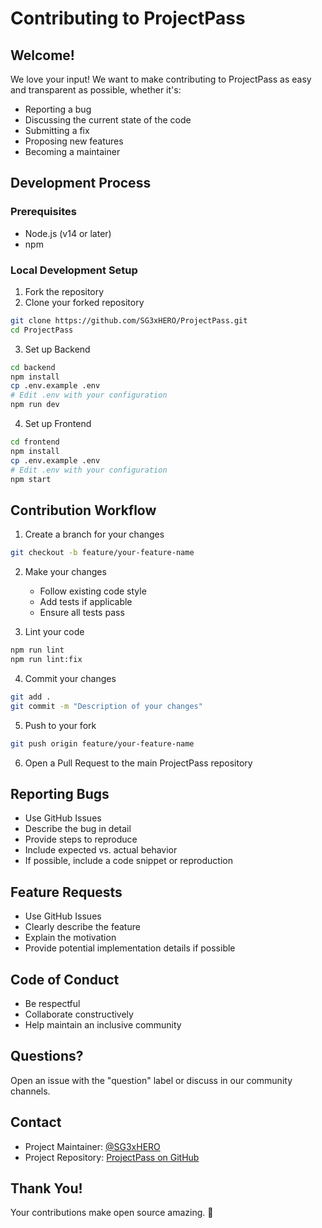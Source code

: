 # Contributing to ProjectPass

## Welcome!

We love your input! We want to make contributing to ProjectPass as easy and transparent as possible, whether it's:

- Reporting a bug
- Discussing the current state of the code
- Submitting a fix
- Proposing new features
- Becoming a maintainer

## Development Process

### Prerequisites
- Node.js (v14 or later)
- npm

### Local Development Setup

1. Fork the repository
2. Clone your forked repository
```bash
git clone https://github.com/SG3xHERO/ProjectPass.git
cd ProjectPass
```

3. Set up Backend
```bash
cd backend
npm install
cp .env.example .env
# Edit .env with your configuration
npm run dev
```

4. Set up Frontend
```bash
cd frontend
npm install
cp .env.example .env
# Edit .env with your configuration
npm start
```

## Contribution Workflow

1. Create a branch for your changes
```bash
git checkout -b feature/your-feature-name
```

2. Make your changes
   - Follow existing code style
   - Add tests if applicable
   - Ensure all tests pass

3. Lint your code
```bash
npm run lint
npm run lint:fix
```

4. Commit your changes
```bash
git add .
git commit -m "Description of your changes"
```

5. Push to your fork
```bash
git push origin feature/your-feature-name
```

6. Open a Pull Request to the main ProjectPass repository

## Reporting Bugs

- Use GitHub Issues
- Describe the bug in detail
- Provide steps to reproduce
- Include expected vs. actual behavior
- If possible, include a code snippet or reproduction

## Feature Requests

- Use GitHub Issues
- Clearly describe the feature
- Explain the motivation
- Provide potential implementation details if possible

## Code of Conduct

- Be respectful
- Collaborate constructively
- Help maintain an inclusive community

## Questions?

Open an issue with the "question" label or discuss in our community channels.

## Contact

- Project Maintainer: [@SG3xHERO](https://github.com/SG3xHERO)
- Project Repository: [ProjectPass on GitHub](https://github.com/SG3xHERO/ProjectPass)

## Thank You!

Your contributions make open source amazing. 🌟
